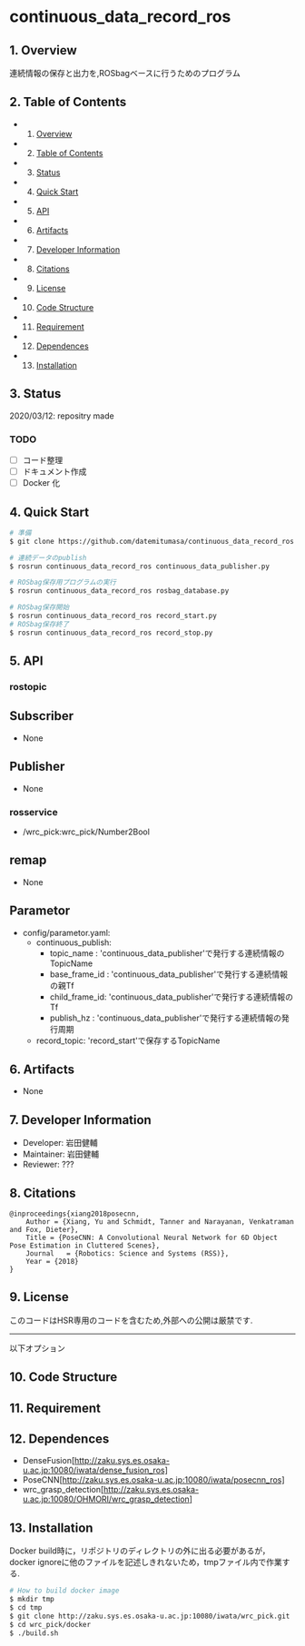 # continuous_data_record_ros

##  1. <a name='Overview'></a>Overview
連続情報の保存と出力を,ROSbagベースに行うためのプログラム
##  2. <a name='TableofContents'></a>Table of Contents
<!-- vscode-markdown-toc -->
* 1. [Overview](#Overview)
* 2. [Table of Contents](#TableofContents)
* 3. [Status](#Status)
* 4. [Quick Start](#QuickStart)
* 5. [API](#API)
* 6. [Artifacts](#Artifacts)
* 7. [Developer Information](#DeveloperInformation)
* 8. [Citations](#Citations)
* 9. [License](#License)
* 10. [Code Structure](#CodeStructure)
* 11. [Requirement](#Requirement)
* 12. [Dependences](#Dependences)
* 13. [Installation](#Installation)

<!-- vscode-markdown-toc-config
	numbering=true
	autoSave=true
	/vscode-markdown-toc-config -->
<!-- /vscode-markdown-toc -->


##  3. <a name='Status'></a>Status
2020/03/12: repositry made  
### TODO
- [ ] コード整理
- [ ] ドキュメント作成
- [ ] Docker 化
##  4. <a name='QuickStart'></a>Quick Start

```bash
# 準備   
$ git clone https://github.com/datemitumasa/continuous_data_record_ros.git
```

```bash  
# 連続データのpublish  
$ rosrun continuous_data_record_ros continuous_data_publisher.py  
```

```bash
# ROSbag保存用プログラムの実行
$ rosrun continuous_data_record_ros rosbag_database.py  
```

```bash
# ROSbag保存開始
$ rosrun continuous_data_record_ros record_start.py  
# ROSbag保存終了
$ rosrun continuous_data_record_ros record_stop.py  
```


##  5. <a name='API'></a>API
### rostopic
## Subscriber
* None  
## Publisher
* None  
### rosservice
* /wrc_pick:wrc_pick/Number2Bool  
## remap
* None  
## Parametor
* config/parametor.yaml:  
    - continuous_publish:  
        - topic_name    : 'continuous_data_publisher'で発行する連続情報のTopicName  
        - base_frame_id : 'continuous_data_publisher'で発行する連続情報の親Tf  
        - child_frame_id: 'continuous_data_publisher'で発行する連続情報のTf  
        - publish_hz    : 'continuous_data_publisher'で発行する連続情報の発行周期  
    - record_topic: 'record_start'で保存するTopicName  
##  6. <a name='Artifacts'></a>Artifacts
- None
### 

##  7. <a name='DeveloperInformation'></a>Developer Information
- Developer: 岩田健輔
- Maintainer: 岩田健輔
- Reviewer: ???

##  8. <a name='Citations'></a>Citations
```
@inproceedings{xiang2018posecnn,
    Author = {Xiang, Yu and Schmidt, Tanner and Narayanan, Venkatraman and Fox, Dieter},
    Title = {PoseCNN: A Convolutional Neural Network for 6D Object Pose Estimation in Cluttered Scenes},
    Journal   = {Robotics: Science and Systems (RSS)},
    Year = {2018}
}
```

##  9. <a name='License'></a>License
このコードはHSR専用のコードを含むため,外部への公開は厳禁です.

---
以下オプション

##  10. <a name='CodeStructure'></a>Code Structure

##  11. <a name='Requirement'></a>Requirement

##  12. <a name='Dependences'></a>Dependences
* DenseFusion[http://zaku.sys.es.osaka-u.ac.jp:10080/iwata/dense_fusion_ros]  
* PoseCNN[http://zaku.sys.es.osaka-u.ac.jp:10080/iwata/posecnn_ros]  
* wrc_grasp_detection[http://zaku.sys.es.osaka-u.ac.jp:10080/OHMORI/wrc_grasp_detection]  
##  13. <a name='Installation'></a>Installation

Docker build時に，リポジトリのディレクトリの外に出る必要があるが，docker ignoreに他のファイルを記述しきれないため，tmpファイル内で作業する.
```bash
# How to build docker image
$ mkdir tmp
$ cd tmp
$ git clone http://zaku.sys.es.osaka-u.ac.jp:10080/iwata/wrc_pick.git
$ cd wrc_pick/docker
$ ./build.sh
```
